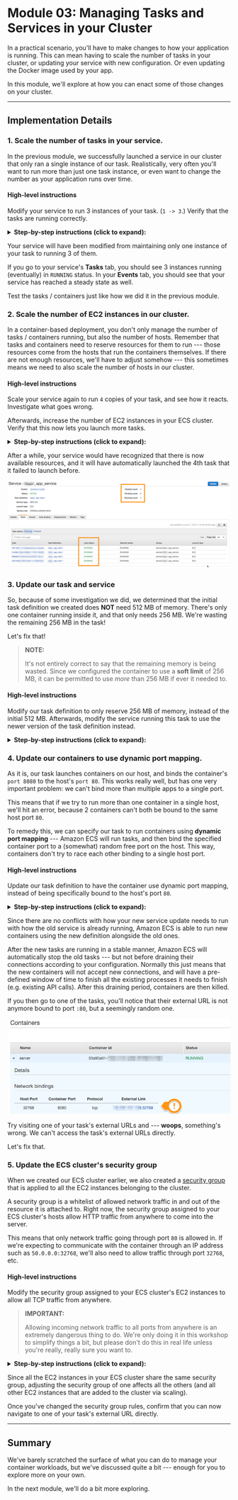 Module 03: Managing Tasks and Services in your Cluster
===

In a practical scenario, you'll have to make changes to how your application is
running. This can mean having to scale the number of tasks in your cluster,
or updating your service with new configuration. Or even updating the Docker
image used by your app.

In this module, we'll explore at how you can enact some of those changes
on your cluster.

---

## Implementation Details

### 1. Scale the number of tasks in your service.

In the previous module, we successfully launched a service in our cluster
that only ran a single instance of our task. Realistically, very often you'll
want to run more than just one task instance, or even want to change the number
as your application runs over time.

#### High-level instructions

Modify your service to run 3 instances of your task. (`1 -> 3`.)
Verify that the tasks are running correctly.

<details>
  <summary><strong>Step-by-step instructions (click to expand):</strong></summary>
  <p>
  
  1. Go back to your cluster's detail page, by clicking on your cluster 
     from your [Amazon ECS](https://console.aws.amazon.com/ecs) dashboard.

     Confirm that you're running only 1 service and 1 task in your cluster.
  2. On your cluster's **Services** tab, select your running service, 
     and click **Update**. 
  3. On the **Update Service** page, change:
     - **Number of tasks**: from `1` to `3`.
     - As we don't plan to change anything else, click **Skip to review**.
  4. Confirm the details of the update, then click **Update Service** to commit.
  5. At the confirmation page, click **View Service** to see the changes.
  </p>
</details>

Your service will have been modified from maintaining only one instance of your
task to running 3 of them. 

If you go to your service's **Tasks** tab, you should see 3 instances running
(eventually) in `RUNNING` status. In your **Events** tab, you should see that 
your service has reached a steady state as well.

Test the tasks / containers just like how we did it in the previous module.


### 2. Scale the number of EC2 instances in our cluster.

In a container-based deployment, you don't only manage the number of tasks /
containers running, but also the number of hosts. Remember that tasks and containers
need to reserve resources for them to run --- those resources come from the
hosts that run the containers themselves. If there are not enough resources,
we'll have to adjust somehow --- this sometimes means we need to also scale
the number of hosts in our cluster.

#### High-level instructions

Scale your service again to run `4` copies of your task, and see how it reacts.
Investigate what goes wrong. 

Afterwards, increase the number of EC2 instances in your ECS cluster.
Verify that this now lets you launch more tasks.

<details>
  <summary><strong>Step-by-step instructions (click to expand):</strong></summary>
  <p>
  
  1. Update your service again, specifying that you want to run 4 task instances.
  2. Back in your service detail page, notice that while the **Desired count** has
     been updated to `4`, the number of running tasks maintains at `3`. 
  3. In the service's **Events** tab, review what happened.
  4. Navigate back to your cluster's detail page, and go to your 
     **ECS Instances** tab. You should see 3 EC2 instances.
  5. Click **Scale ECS Instances**, and change the **Desired number
     of instances** to `4`.
     > **NOTE:**
     >
     > If you were observant, you'd have noticed that your ECS cluster's 
     > EC2 instances are actually managed behind an 
     > [EC2 Autoscaling Group](https://aws.amazon.com/ec2/autoscaling/). 
     > This ASG should be visible from this modal.
     > 
     > When you update your cluster's desired number of instances,
     > you're actually updating the ASG's parameters to make this change happen.
     > 
     > You can also modify this ASG's parameters in other ways ---
     > for example, you can use scaling policies to automatically 
     > [change the number of EC2 instances required based on the amount of memory](https://docs.aws.amazon.com/AmazonECS/latest/developerguide/cloudwatch_alarm_autoscaling.html)
     > your tasks / containers are using.
  6. It will take a few moments for your new host to come online as the
     ASG attempts to create a new EC2 instance, start it, and register it against
     the ECS cluster.

     After a while, your cluster should now show 4 ECS instances.
     ![ECS cluster detail](__assets/ecs_cluster_manual_scaling.png)
  </p>
</details>

After a while, your service would have recognized that there is now available 
resources, and it will have automatically launched the 4th task that it failed
to launch before.

![ECS service 4 tasks running](__assets/ecs_service_scaling.png)


### 3. Update our task and service

So, because of some investigation we did, we determined that the initial task
definition we created does **NOT** need 512 MB of memory. There's only one
container running inside it, and that only needs 256 MB. We're wasting the 
remaining 256 MB in the task!

Let's fix that!

> **NOTE:**
>
> It's not entirely correct to say that the remaining memory is being wasted.
> Since we configured the container to use a **soft limit** of 256 MB, it can
> be permitted to use _more_ than 256 MB if ever it needed to.

#### High-level instructions

Modify our task definition to only reserve 256 MB of memory, instead of the
initial 512 MB. Afterwards, modify the service running this task to use the 
newer version of the task definition instead.

<details>
  <summary><strong>Step-by-step instructions (click to expand):</strong></summary>
  <p>
  
  1. Go to your **Task Definitions** dashboard, and click your task definition.
  2. In your task definition detail page, you will have a list of revisions made
     made to it (there should only be one). Select the active revision, and
     click **Create new revision** at the top.
  3. Let's modify this task to use less memory. Modify the task memory from `512`
     to `256`. Notice how the single container allocated to this task now reserves
     100% of the reserved task memory.
     > **NOTE:**
     >
     > For reference, a `t3.micro` instance has **2 vCPUs, and 1 GB memory**.
     
     Click **Create** at the bottom to finalize your changes.
  4. Notice that you'll now have **two** revisions to your task definition.
     Now, we need to update our service to use the new revision, and not the 
     old one.
     > **IMPORTANT:**
     >
     > A running service will **not** automatically use new revisions to a 
     > task definition. This is to better ensure stability of an application.
     > The service will have to be updated to use the new revisions when
     > the new revisions have been tested thoroughly to work in a stable manner.

     Navigate back to your cluster's **Services** tab, and note that your service
     is still using the first revision of your task definition.

     ![ECS service task revision](__assets/ecs_service_taskdef_revision.png)
  5. Select your service, then click **Update**. under **Task Definition**, 
     specify that you want your service to use the revision you just created.
     (This should have been `Revision 2`.)

     Again, just **Skip to review**, and confirm your changes.
  6. You should be redirected to the service's **Deployment** detail tab.
     Notice that there are now 2 deployments currently in effect --- one is the
     old deployment (with 4 tasks running), and the other is a new deployment
     caused by your recent service configuration change.

     ![ECS service deployments](__assets/ecs_service_deployments.png)
  7. To allow the service to deploy the new task definitions, we need to 
     stop the tasks that are currently running to make room.

     > **🔥🔥🔥CHALLENGE:🔥🔥🔥** 
     > 
     > Why is that?

     Go to your **cluster**'s detail page, and navigate to the **Tasks** tab
     at the bottom. Note that all the tasks are still running your first revision.

     Select one of these tasks and stop it by clicking the **Stop** button.
     Confirm the action by clicking **Stop** in the modal that shows.

     The service will go down to 3 running tasks --- after a while, it will 
     go back to 4 tasks as the service tries to maintain the number of 
     running instances. Note that when a new task is started by the service, 
     it will now be using the new task definition revision.
  8. Proceed to stop the 3 remaining tasks that are using the old task definition.
     The service will come back up with 4 running tasks after a short period.
  9. To confirm that the new tasks are now using less memory, you can confirm
     the resource usage by going to your cluster's detail page, then 
     navigating to the **ECS Instances** tab, then checking the memory available.
  </p>
</details>


### 4. Update our containers to use dynamic port mapping.

As it is, our task launches containers on our host, and binds the container's
`port 8080` to the host's `port 80`. This works really well, but has one very
important problem: we can't bind more than multiple apps to a single port.

This means that if we try to run more than one container in a single host,
we'll hit an error, because 2 containers can't both be bound to the same
host port `80`. 

To remedy this, we can specify our task to run containers using **dynamic
port mapping** --- Amazon ECS will run tasks, and then bind the specified
container port to a (somewhat) random free port on the host. This way, containers
don't try to race each other binding to a single host port.

#### High-level instructions

Update our task definition to have the container use dynamic port mapping, instead
of being specifically bound to the host's port `80`.

<details>
  <summary><strong>Step-by-step instructions (click to expand):</strong></summary>
  <p>
  
  1. Go into your task definition again, and create a new revision of your
     latest task definition revision.
  2. In the task definition configuration screen, click on the container definition
     in the task definition.
  3. Modify the **Port Mappings** section so that the **Host port** is set to `0`
     (instead of the old setting `80`). Click **Update**, then **Create** to 
     finalize the new revision.
  4. Update your service again, and point it to the newest revision for your
     task definition. Notice that it will start up new tasks almost instantly.
  </p>
</details>

Since there are no conflicts with how your new service update needs to run with
how the old service is already running, Amazon ECS is able to run new containers
using the new definition alongside the old ones. 

After the new tasks are running in a stable manner, Amazon ECS will automatically
stop the old tasks --- but not before draining their connections according to your
configuration. Normally this just means that the new containers will not accept new
connections, and will have a pre-defined window of time to finish all the existing
processes it needs to finish (e.g. existing API calls). After this draining period,
containers are then killed.

If you then go to one of the tasks, you'll notice that their external URL is
not anymore bound to port `:80`, but a seemingly random one.

![ECS task dynamic port mapping](__assets/ecs_task_dynamic_port.png)

Try visiting one of your task's external URLs and --- **woops**, something's wrong.
We can't access the task's external URLs directly.

Let's fix that.


### 5. Update the ECS cluster's security group

When we created our ECS cluster earlier, we also created a 
[security group](https://docs.aws.amazon.com/AWSEC2/latest/UserGuide/using-network-security.html)
that is applied to all the EC2 instances belonging to the cluster.

A security group is a whitelist of allowed network traffic in and out of
the resource it is attached to. Right now, the security group assigned to your
ECS cluster's hosts allow HTTP traffic from anywhere to come into the server.

This means that only network traffic going through port `80` is allowed in. 
If we're expecting to communicate with the container through an IP address
such as `50.0.0.0:32768`, we'll also need to allow traffic through port `32768`,
etc.

#### High-level instructions

Modify the security group assigned to your ECS cluster's EC2 instances
to allow all TCP traffic from anywhere.

> **IMPORTANT:**
> 
> Allowing incoming network traffic to all ports from anywhere is an extremely
> dangerous thing to do. We're only doing it in this workshop to simplify things
> a bit, but please don't do this in real life unless you're really, really
> sure you want to.

<details>
  <summary><strong>Step-by-step instructions (click to expand):</strong></summary>
  <p>
  
  1. Go to your cluster dashboard, and navigate to the **ECS Instances** tab.
     The EC2 instances that belong to your ECS cluster should be listed.
  2. Click one of the **EC2 Instance IDs** to go to your EC2 dashboard.
  3. The EC2 instance that you clicked should already be selected.
     Towards the bottom of the **Description** tab should be the security
     group that this EC2 instance belongs to. Click the security group ID.
  4. Navigate to the **Inbound** tab at the bottom, and click on **Edit**.
  5. Delete all the rules that are currently in the security group.
     Add the following rule instead:
     - **Type**: All TCP
     - **Source**: Anywhere
     - Click **Save**.
  </p>
</details>

Since all the EC2 instances in your ECS cluster share the same security group,
adjusting the security group of one affects all the others (and all other EC2
instances that are added to the cluster via scaling).

Once you've changed the security group rules, confirm that you can now navigate
to one of your task's external URL directly.

---

## Summary

We've barely scratched the surface of what you can do to manage your container
workloads, but we've discussed quite a bit --- enough for you to explore more 
on your own.

In the next module, we'll do a bit more exploring.